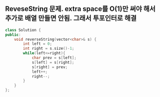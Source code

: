 ## ReveseString 문제. extra space를 O(1)만 써야 해서 추가로 배열 만들면 안됨. 그래서 투포인터로 해결


```c++
class Solution {
public:
    void reverseString(vector<char>& s) {
        int left = 0;
        int right = s.size()-1;
        while(left<=right){
            char prev = s[left];
            s[left] = s[right];
            s[right] = prev;
            left++;
            right--;
        }
    }
};
```
